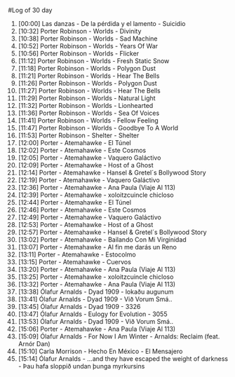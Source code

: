 #Log of 30 day

1. [00:00] Las danzas - De la pérdida y el lamento - Suicidio
1. [10:32] Porter Robinson - Worlds - Divinity
1. [10:38] Porter Robinson - Worlds - Sad Machine
1. [10:52] Porter Robinson - Worlds - Years Of War
1. [10:56] Porter Robinson - Worlds - Flicker
1. [11:12] Porter Robinson - Worlds - Fresh Static Snow
1. [11:18] Porter Robinson - Worlds - Polygon Dust
1. [11:21] Porter Robinson - Worlds - Hear The Bells
1. [11:26] Porter Robinson - Worlds - Polygon Dust
1. [11:27] Porter Robinson - Worlds - Hear The Bells
1. [11:29] Porter Robinson - Worlds - Natural Light
1. [11:32] Porter Robinson - Worlds - Lionhearted
1. [11:36] Porter Robinson - Worlds - Sea Of Voices
1. [11:41] Porter Robinson - Worlds - Fellow Feeling
1. [11:47] Porter Robinson - Worlds - Goodbye To A World
1. [11:53] Porter Robinson - Shelter - Shelter
1. [12:00] Porter - Atemahawke - El Túnel
1. [12:02] Porter - Atemahawke - Este Cosmos
1. [12:05] Porter - Atemahawke - Vaquero Galáctivo
1. [12:09] Porter - Atemahawke - Host of a Ghost
1. [12:14] Porter - Atemahawke - Hansel & Gretel´s Bollywood Story
1. [12:19] Porter - Atemahawke - Vaquero Galáctivo
1. [12:36] Porter - Atemahawke - Ana Paula (Viaje Al 113)
1. [12:39] Porter - Atemahawke - xoloitzcuincle chicloso
1. [12:44] Porter - Atemahawke - El Túnel
1. [12:46] Porter - Atemahawke - Este Cosmos
1. [12:49] Porter - Atemahawke - Vaquero Galáctivo
1. [12:53] Porter - Atemahawke - Host of a Ghost
1. [12:57] Porter - Atemahawke - Hansel & Gretel´s Bollywood Story
1. [13:02] Porter - Atemahawke - Bailando Con Mi Virginidad
1. [13:07] Porter - Atemahawke - Al fin me darás un Reno
1. [13:11] Porter - Atemahawke - Estocolmo
1. [13:15] Porter - Atemahawke - Cuervos
1. [13:20] Porter - Atemahawke - Ana Paula (Viaje Al 113)
1. [13:25] Porter - Atemahawke - xoloitzcuincle chicloso
1. [13:32] Porter - Atemahawke - Ana Paula (Viaje Al 113)
1. [13:38] Ólafur Arnalds - Dyad 1909 - lokaðu augunum
1. [13:41] Ólafur Arnalds - Dyad 1909 - Við Vorum Smá..
1. [13:45] Ólafur Arnalds - Dyad 1909 - 3326
1. [13:47] Ólafur Arnalds - Eulogy for Evolution - 3055
1. [13:53] Ólafur Arnalds - Dyad 1909 - Við Vorum Smá..
1. [15:06] Porter - Atemahawke - Ana Paula (Viaje Al 113)
1. [15:09] Ólafur Arnalds - For Now I Am Winter - Arnalds: Reclaim (feat. Arnór Dan)
1. [15:10] Carla Morrison - Hecho En México - El Mensajero
1. [15:14] Ólafur Arnalds - ...and they have escaped the weight of darkness - Þau hafa sloppið undan þunga myrkursins
